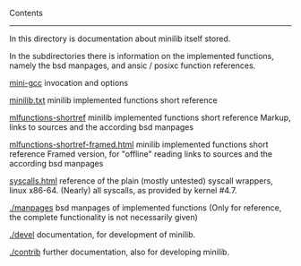 Contents
________

In this directory is documentation about minilib itself stored.

In the subdirectories there is information on the implemented functions,
namely the bsd manpages, and ansic / posixc function references.


[mini-gcc](mini-gcc.rst)
invocation and options

[minilib.txt](minilib.txt)
minilib implemented functions short reference

[mlfunctions-shortref](mlfunctions-shortref.asc)
 minilib implemented functions short reference
 Markup, links to sources and the according bsd manpages

[mlfunctions-shortref-framed.html](mlfunctions-shortref-framed.html)
 minilib implemented functions short reference
 Framed version, for "offline" reading
 links to sources and the according bsd manpages

[syscalls.html](syscalls.html)
reference of the plain (mostly untested) syscall wrappers, linux x86-64.
(Nearly) all syscalls, as provided by kernel #4.7.



[./manpages](./manpages)
 bsd manpages of implemented functions
 (Only for reference, the complete functionality 
 is not necessarily given)

[./devel](./devel)
 documentation, for development of minilib.

 
[./contrib](./contrib)
 further documentation, also for developing minilib.
